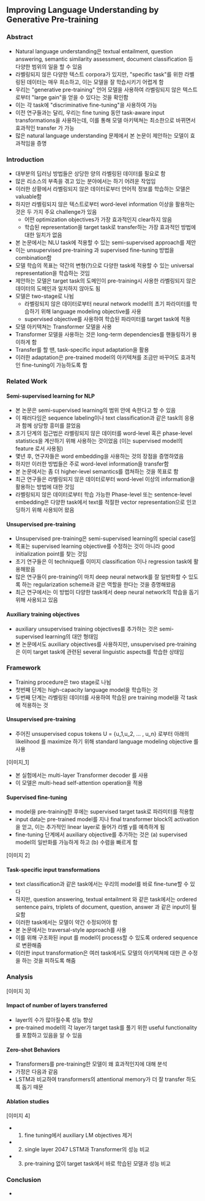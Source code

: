 ## Improving Language Understanding by Generative Pre-training

### Abstract
- Natural language understanding은 textual entailment, question answering, semantic similarity assessment, document classification 등 다양한 범위의 일을 할 수 있음
- 라벨링되지 않은 다양한 텍스트 corpora가 있지만, "specific task"를 위한 라벨링된 데이터는 매우 희소하고, 이는 모델을 잘 학습시키기 어렵게 함
- 우리는 "generative pre-training" 언어 모델을 사용하여 라벨링되지 않은 텍스트로부터 "large gain"을 얻을 수 있다는 것을 확인함
- 이는 각 task에 "discriminative fine-tuning"을 사용하여 가능
- 이전 연구들과는 달리, 우리는 fine tuning 동안 task-aware input transformations을 사용하는데, 이를 통해 모델 아키텍쳐는 최소한으로 바뀌면서 효과적인 transfer 가 가능
- 많은 natural language understanding 문제에서 본 논문이 제안하는 모델이 효과적임을 증명

### Introduction
- 대부분의 딥러닝 방법들은 상당한 양의 라벨링된 데이터를 필요로 함
- 많은 리소스의 부족을 겪고 있는 분야에서는 하기 어려운 작업임
- 이러한 상황에서 라벨링되지 않은 데이터로부터 언어적 정보를 학습하는 모델은 valuable함
- 하지만 라벨링되지 않은 텍스트로부터 word-level information 이상을 활용하는 것은 두 가지 주요 challenge가 있음
  - 어떤 optimization objectives가 가장 효과적인지 clear하지 않음
  - 학습된 representation을 target task로 transfer하는 가장 효과적인 방법에 대한 일치가 없음
- 본 논문에서는 NLU task에 적용할 수 있는 semi-supervised approach를 제안
- 이는 unsupervised pre-training 과 supervised fine-tuning 방법을 combination함
- 모델 학습의 목표는 약간의 변형(?)으로 다양한 task에 적용할 수 있는 universal representation을 학습하는 것임
- 제안하는 모델은 target task의 도메인이 pre-training시 사용한 라벨링되지 않은 데이터의 도메인과 일치하지 않아도 됨
- 모델은 two-stage로 나뉨
  - 라벨링되지 않은 데이터로부터 neural network model의 초기 파라미터를 학습하기 위해 language modeling objective를 사용
  - supervised objective를 사용하여 학습된 파라미터를 target task에 적용
- 모델 아키텍쳐는 Transformer 모델을 사용
- Transformer 모델을 사용하는 것은 long-term dependencies를 핸들링하기 용이하게 함
- Transfer를 할 땐, task-specific input adaptation을 활용
- 이러한 adaptation은 pre-trained model의 아키텍쳐를 조금만 바꾸어도 효과적인 fine-tuning이 가능하도록 함

### Related Work
#### Semi-supervised learning for NLP
- 본 논문은 semi-supervised learning의 범위 안에 속한다고 할 수 있음
- 이 패러다임은 sequence labeling이나 text classification과 같은 task의 응용과 함께 상당항 흥미를 끌었음
- 초기 단계의 접근법은 라벨링되지 않은 데이터를 word-level 혹은 phase-level statistics을 계산하기 위해 사용하는 것이었음 (이는 supervised model의 feature 로서 사용됨)
- 몇년 후, 연구자들은 word embedding을 사용하는 것의 장점을 증명하였음
- 하지만 이러한 방법들은 주로 word-level information을 transfer함
- 본 논문에서는 좀 더 higher-level semantics를 캡쳐하는 것을 목표로 함
- 최근 연구들은 라벨링되지 않은 데이터로부터 word-level 이상의 information을 활용하는 방법에 대한 것임
- 라벨링되지 않은 데이터로부터 학습 가능한 Phase-level 또는 sentence-level embedding은 다양한 task에서 text를 적절한 vector representation으로 인코딩하기 위해 사용되어 왔음

#### Unsupervised pre-training
- Unsupervised pre-training은 semi-supervised learning의 special case임
- 목표는 supervised learning objective를 수정하는 것이 아니라 good initialization point를 찾는 것임
- 초기 연구들은 이 technique를 이미지 classification 이나 regression task에 활용해왔음
- 많은 연구들이 pre-training이 마치 deep neural network를 잘 일반화할 수 있도록 하는 regularization scheme과 같은 역할을 한다는 것을 증명해왔음
- 최근 연구에서는 이 방법이 다양한 task에서 deep neural network의 학습을 돕기 위해 사용되고 있음

#### Auxiliary training objectives
- auxiliary unsupervised training objectives를 추가하는 것은 semi-supervised learning의 대안 형태임
- 본 논문에서도 auxiliary objectives를 사용하지만, unsupervised pre-training은 이미 target task에 관련된 several linguistic aspects를 학습한 상태임

### Framework
- Training procedure은 two stage로 나뉨
- 첫번째 단계는 high-capacity language model을 학습하는 것
- 두번째 단계는 라벨링된 데이터를 사용하여 학습된 pre training model을 각 task에 적용하는 것

#### Unsupervised pre-training
- 주어진 unsupervised copus tokens U = {u_1,u_2, ... , u_n} 로부터 아래의 likelihood 를 maximize 하기 위해 standard language modeling objective 를 사용

[이미지_1]

- 본 실험에서는 multi-layer Transformer decoder 를 사용
- 이 모델은 multi-head self-attention operation을 적용

#### Supervised fine-tuning
- model을 pre-training한 후에는 supervised target task로 파라미터를 적용함
- input data는 pre-trained model를 지나 final transformer block의 activation 을 얻고, 이는 추가적인 linear layer로 들어가 라벨 y를 예측하게 됨
- fine-tuning 단계에서 auxiliary objective를 추가하는 것은 (a) supervised model의 일반화를 가능하게 하고 (b) 수렴을 빠르게 함

[이미지 2]

#### Task-specific input transformations
- text classification과 같은 task에서는 우리의 model를 바로 fine-tune할 수 있다
- 하지만, question answering, textual entailment 와 같은 task에서는 ordered sentence pairs, triplets of document, question, answer 과 같은 input이 필요함
- 이러한 task에서는 모델이 약간 수정되어야 함
- 본 논문에서는 traversal-style approach를 사용
- 이를 위해 구조화된 input 를 model이 process할 수 있도록 ordered sequence 로 변환해줌
- 이러한 input transformation은 여러 task에서도 모델의 아키텍쳐에 대한 큰 수정을 하는 것을 피하도록 해줌

### Analysis

[이미지 3]

#### Impact of number of layers transferred
- layer의 수가 많아질수록 성능 향상
- pre-trained model의 각 layer가 target task를 풀기 위한 useful functionality를 포함하고 있음을 알 수 있음

#### Zero-shot Behaviors
- Transformers를 pre-training한 모델이 왜 효과적인지에 대해 분석
- 가정은 다음과 같음
- LSTM과 비교하여 transformers의 attentional memory가 더 잘 transfer 하도록 돕기 때문

#### Ablation studies
[이미지 4]
- 1) fine tuning에서 auxiliary LM objectives 제거
- 2) single layer 2047 LSTM과 Transformer의 성능 비교
- 3) pre-training 없이 target task에서 바로 학습된 모델과 성능 비교

### Conclusion
- 


